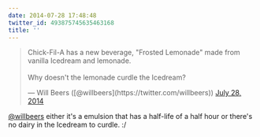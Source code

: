 ```yaml
---
date: 2014-07-28 17:48:48
twitter_id: 493875745635463168
title: ''
---
```


<blockquote class="twitter-tweet"><p lang="en" dir="ltr">Chick-Fil-A has a new beverage, &quot;Frosted Lemonade&quot; made from vanilla Icedream and lemonade.<br><br>Why doesn&#39;t the lemonade curdle the Icedream?</p>&mdash; Will Beers ([@willbeers](https://twitter.com/willbeers)) <a href="https://twitter.com/willbeers/status/493874625622061056?ref_src=twsrc%5Etfw">July 28, 2014</a></blockquote>
<script async src="https://platform.twitter.com/widgets.js" charset="utf-8"></script>

[@willbeers](https://twitter.com/willbeers) either it's a emulsion that has a half-life of a half hour or there's no dairy in the Icedream to curdle. :/
